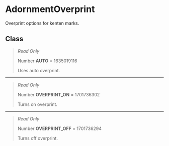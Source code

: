 # AdornmentOverprint
Overprint options for kenten marks.

## Class
> *Read Only* 
> 
> Number **AUTO** = 1635019116
> 
> Uses auto overprint.
*** 
> *Read Only* 
> 
> Number **OVERPRINT_ON** = 1701736302
> 
> Turns on overprint.
*** 
> *Read Only* 
> 
> Number **OVERPRINT_OFF** = 1701736294
> 
> Turns off overprint.

